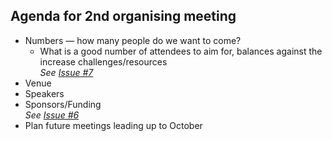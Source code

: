 ## Agenda for 2nd organising meeting


* Numbers — how many people do we want to come?
  * What is a good number of attendees to aim for, balances against the increase challenges/resources  
    *See [Issue #7](https://github.com/equivalentideas/open-access-event/issues/7)*
* Venue
* Speakers
* Sponsors/Funding  
  *See [Issue #6](https://github.com/equivalentideas/open-access-event/issues/6)*
* Plan future meetings leading up to October
